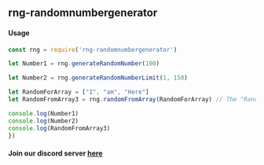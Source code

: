 ## rng-randomnumbergenerator

#### Usage

```js
const rng = require('rng-randomnumbergenerator')

let Number1 = rng.generateRandomNumber(100)

let Number2 = rng.generateRandomNumberLimit(1, 150)

let RandomForArray = ["I", "am", "Here"]
let RandomFromArray3 = rng.randomFromArray(RandomForArray) // The "RandomForArray" must be an array.

console.log(Number1)
console.log(Number2)
console.log(RandomFromArray3)
})
```

#### Join our discord server [here](https://discord.gg/zddRvUuQ28)